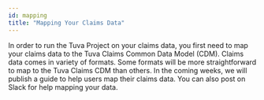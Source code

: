 ```yaml
---
id: mapping
title: "Mapping Your Claims Data"
---
```

In order to run the Tuva Project on your claims data, you first need to map your claims data to the Tuva Claims Common Data Model (CDM).  Claims data comes in variety of formats.  Some formats will be more straightforward to map to the Tuva Claims CDM than others.  In the coming weeks, we will publish a guide to help users map their claims data.  You can also post on Slack for help mapping your data.